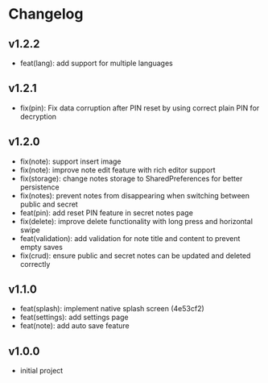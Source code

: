 # Changelog

## v1.2.2

- feat(lang): add support for multiple languages

## v1.2.1

- fix(pin): Fix data corruption after PIN reset by using correct plain PIN for decryption

## v1.2.0

- fix(note): support insert image
- fix(note): improve note edit feature with rich editor support
- fix(storage): change notes storage to SharedPreferences for better persistence
- fix(notes): prevent notes from disappearing when switching between public and secret
- feat(pin): add reset PIN feature in secret notes page
- fix(delete): improve delete functionality with long press and horizontal swipe
- feat(validation): add validation for note title and content to prevent empty saves
- fix(crud): ensure public and secret notes can be updated and deleted correctly

## v1.1.0

- feat(splash): implement native splash screen (4e53cf2)
- feat(settings): add settings page
- feat(note): add auto save feature

## v1.0.0

- initial project
